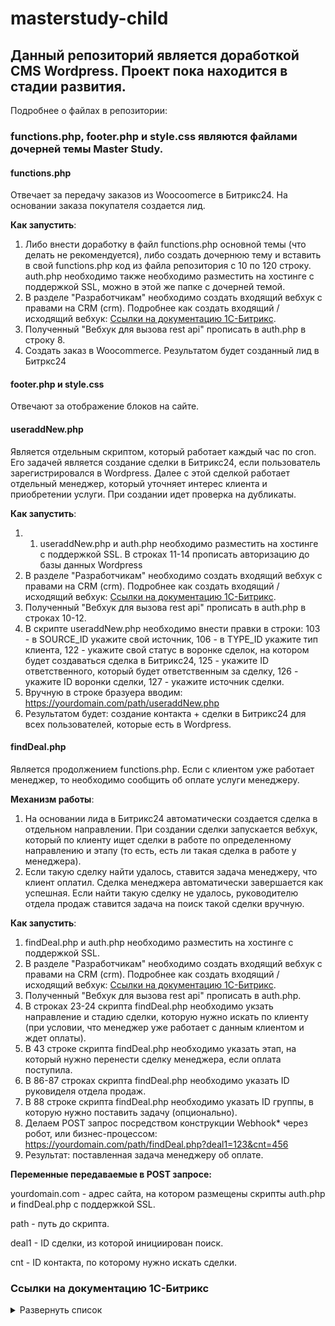 # masterstudy-child

## Данный репозиторий является доработкой CMS Wordpress. Проект пока находится в стадии развития.

Подробнее о файлах в репозитории:

### functions.php, footer.php и style.css являются файлами дочерней темы Master Study.

#### functions.php 

Отвечает за передачу заказов из Woocoomerce в Битрикс24. На основании заказа покупателя создается лид. 

**Как запустить**:
1. Либо внести доработку в файл functions.php основной темы (что делать не рекомендуется), либо создать дочернюю тему и вставить в свой functions.php код из файла репозитория с 10 по 120 строку. auth.php необходимо также необходимо разместить на хостинге с поддержкой SSL, можно в этой же папке с дочерней темой.
2. В разделе "Разработчикам" необходимо создать входящий вебхук с правами на CRM (crm). Подробнее как создать входящий / исходящий вебхук: [Ссылки на документацию 1С-Битрикс](https://github.com/thnik911/masterstudy-child/blob/main/README.md#%D1%81%D1%81%D1%8B%D0%BB%D0%BA%D0%B8-%D0%BD%D0%B0-%D0%B4%D0%BE%D0%BA%D1%83%D0%BC%D0%B5%D0%BD%D1%82%D0%B0%D1%86%D0%B8%D1%8E-1%D1%81-%D0%B1%D0%B8%D1%82%D1%80%D0%B8%D0%BA%D1%81).
3. Полученный "Вебхук для вызова rest api" прописать в auth.php в строку 8.
4. Создать заказ в Woocommerce. Результатом будет созданный лид в Битркс24

#### footer.php и style.css

Отвечают за отображение блоков на сайте.

#### useraddNew.php 

Является отдельным скриптом, который работает каждый час по cron. Его задачей является создание сделки в Битрикс24, если пользователь зарегистрировался в Wordpress. Далее с этой сделкой работает отдельный менеджер, который уточняет интерес клиента и приобретении услуги. При создании идет проверка на дубликаты.

**Как запустить**:
1. 1. useraddNew.php и auth.php необходимо разместить на хостинге с поддержкой SSL. В строках 11-14 прописать авторизацию до базы данных Wordpress
2. В разделе "Разработчикам" необходимо создать входящий вебхук с правами на CRM (crm). Подробнее как создать входящий / исходящий вебхук: [Ссылки на документацию 1С-Битрикс](https://github.com/thnik911/masterstudy-child/blob/main/README.md#%D1%81%D1%81%D1%8B%D0%BB%D0%BA%D0%B8-%D0%BD%D0%B0-%D0%B4%D0%BE%D0%BA%D1%83%D0%BC%D0%B5%D0%BD%D1%82%D0%B0%D1%86%D0%B8%D1%8E-1%D1%81-%D0%B1%D0%B8%D1%82%D1%80%D0%B8%D0%BA%D1%81).
3. Полученный "Вебхук для вызова rest api" прописать в auth.php в строках 10-12.
4. В скрипте useraddNew.php необходимо внести правки в строки: 103 - в SOURCE_ID укажите свой источник, 106 - в TYPE_ID укажите тип клиента, 122 - укажите свой статус в воронке сделок, на котором будет создаваться сделка в Битрикс24, 125 - укажите ID ответственного, который будет ответственным за сделку, 126 - укажите ID воронки сделки, 127 - укажите источник сделки.
5. Вручную в строке бразуера вводим: https://yourdomain.com/path/useraddNew.php
6. Результатом будет: создание контакта + сделки в Битрикс24 для всех пользователей, которые есть в Wordpress.

#### findDeal.php

Является продолжением functions.php. Если с клиентом уже работает менеджер, то необходимо сообщить об оплате услуги менеджеру.

**Механизм работы**:
1. На основании лида в Битрикс24 автоматически создается сделка в отдельном направлении. При создании сделки запускается вебхук, который по клиенту ищет сделки в работе по определенному направлению и этапу (то есть, есть ли такая сделка в работе у менеджера).
2. Если такую сделку найти удалось, ставится задача менеджеру, что клиент оплатил. Сделка менеджера автоматически завершается как успешная. Если найти такую сделку не удалось, руководителю отдела продаж ставится задача на поиск такой сделки вручную.

**Как запустить**:
1. findDeal.php и auth.php необходимо разместить на хостинге с поддержкой SSL.
2. В разделе "Разработчикам" необходимо создать входящий вебхук с правами на CRM (crm). Подробнее как создать входящий / исходящий вебхук: [Ссылки на документацию 1С-Битрикс](https://github.com/thnik911/leadAdd/blob/main/README.md#%D1%81%D1%81%D1%8B%D0%BB%D0%BA%D0%B8-%D0%BD%D0%B0-%D0%B4%D0%BE%D0%BA%D1%83%D0%BC%D0%B5%D0%BD%D1%82%D0%B0%D1%86%D0%B8%D1%8E-1%D1%81-%D0%B1%D0%B8%D1%82%D1%80%D0%B8%D0%BA%D1%81).
3. Полученный "Вебхук для вызова rest api" прописать в auth.php.
4. В строках 23-24 скрипта findDeal.php необходимо укзать направление и стадию сделки, которую нужно искать по клиенту (при условии, что менеджер уже работает с данным клиентом и ждет оплаты). 
5. В 43 строке скрипта findDeal.php необходимо указать этап, на который нужно перенести сделку менеджера, если оплата поступила. 
6. В 86-87 строках скрипта findDeal.php необходимо указать ID руковиделя отдела продаж.
7. В 88 строке скрипта findDeal.php необходимо указать ID группы, в которую нужно поставить задачу (опционально).
8. Делаем POST запрос посредством конструкции Webhook* через робот, или бизнес-процессом: https://yourdomain.com/path/findDeal.php?deal1=123&cnt=456
9. Результат: поставленная задача менеджеру об оплате.

**Переменные передаваемые в POST запросе:**

yourdomain.com - адрес сайта, на котором размещены скрипты auth.php и findDeal.php с поддержкой SSL.

path - путь до скрипта.

deal1 - ID сделки, из которой инициирован поиск.

cnt - ID контакта, по которому нужно искать сделки.


### Ссылки на документацию 1С-Битрикс 

<details><summary>Развернуть список</summary>

1. Действие Webhook внутри Бизнес-процесса / робота https://dev.1c-bitrix.ru/learning/course/index.php?COURSE_ID=57&LESSON_ID=8551
2. Как создать Webhook https://dev.1c-bitrix.ru/learning/course/index.php?COURSE_ID=99&LESSON_ID=8581&LESSON_PATH=8771.8583.8581

</details>
